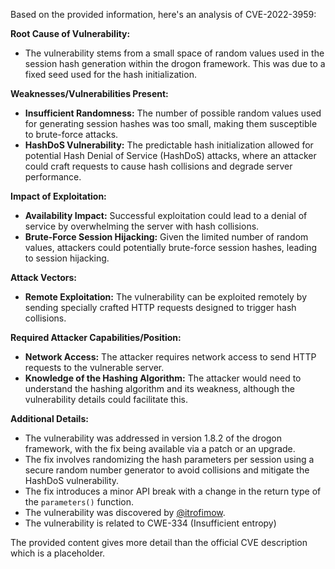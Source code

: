 Based on the provided information, here's an analysis of CVE-2022-3959:

**Root Cause of Vulnerability:**

- The vulnerability stems from a small space of random values used in the session hash generation within the drogon framework. This was due to a fixed seed used for the hash initialization.

**Weaknesses/Vulnerabilities Present:**

- **Insufficient Randomness:** The number of possible random values used for generating session hashes was too small, making them susceptible to brute-force attacks.
- **HashDoS Vulnerability:** The predictable hash initialization allowed for potential Hash Denial of Service (HashDoS) attacks, where an attacker could craft requests to cause hash collisions and degrade server performance.

**Impact of Exploitation:**

- **Availability Impact:** Successful exploitation could lead to a denial of service by overwhelming the server with hash collisions.
- **Brute-Force Session Hijacking:** Given the limited number of random values, attackers could potentially brute-force session hashes, leading to session hijacking.

**Attack Vectors:**

- **Remote Exploitation:** The vulnerability can be exploited remotely by sending specially crafted HTTP requests designed to trigger hash collisions.

**Required Attacker Capabilities/Position:**

- **Network Access:** The attacker requires network access to send HTTP requests to the vulnerable server.
- **Knowledge of the Hashing Algorithm:** The attacker would need to understand the hashing algorithm and its weakness, although the vulnerability details could facilitate this.

**Additional Details:**

- The vulnerability was addressed in version 1.8.2 of the drogon framework, with the fix being available via a patch or an upgrade.
- The fix involves randomizing the hash parameters per session using a secure random number generator to avoid collisions and mitigate the HashDoS vulnerability.
- The fix introduces a minor API break with a change in the return type of the `parameters()` function.
- The vulnerability was discovered by [@itrofimow](https://github.com/itrofimow).
- The vulnerability is related to CWE-334 (Insufficient entropy)

The provided content gives more detail than the official CVE description which is a placeholder.